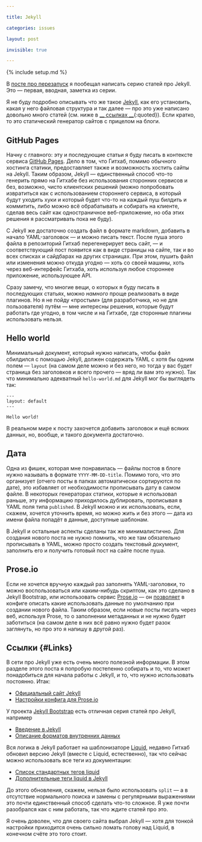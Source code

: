 ```yaml
---

title: Jekyll

categories: issues

layout: post

invisible: true

---
```


{% include setup.md %}

В [посте про перезапуск](http://kizu.ru/issues/restart/) я пообещал написать серию статей про Jekyll. Это — первая, вводная, заметка из серии.

Я не буду подробно описывать что же такое [Jekyll](https://github.com/mojombo/jekyll), как его установить, какая у него файловая структура и так далее — про это уже написано довольно много статей (см. ниже в [__ ссылках __](#Links){:quoted}). Если кратко, то это статический	 генератор сайтов с прицелом на блоги.

## GitHub Pages

Начну с главного: эту и последующие статьи я буду писать в контексте сервиса [GitHub Pages](http://pages.github.com). Дело в том, что Гитхаб, помимо обычного хостинга статики, предоставляет также и возможность хостить сайты на Jekyll. Таким образом, Jekyll — единственный способ что-то генерить прямо на Гитхабе без использования сторонних сервисов и без, возможно, чисто клиентских решений (можно попробовать извратиться как с использованием стороннего сервиса, в который будут уходить хуки и который будет что-то на каждый пуш билдить и коммитить, либо можно всё обрабатывать и собирать на клиенте, сделав весь сайт как одностраничное веб-приложение, но оба этих решения я рассматривать пока не буду).

С Jekyll же достаточно создать файл в формате markdown, добавить в начало YAML-заголовок — и можно писать текст. После пуша этого файла в репозиторий Гитхаб перегенерирует весь сайт, — и соответствующий пост появится как в виде страницы на сайте, так и во всех списках и сайдбарах на других страницах. При этом, пушить файл или изменения можно откуда угодно — хоть со своей машины, хоть через веб-интерфейс Гитхаба, хоть используя любое стороннее приложение, использующее API.

Сразу замечу, что многие вещи, о которых я буду писать в последующих статьях, можно _намного_ проще реализовать в виде плагинов. Но я не пойду «простым» (для разработчика, но не для пользователя) путём — мне интересны решения, которые будут работать где угодно, в том числе и на Гитхабе, где сторонные плагины использовать нельзя.

## Hello world

Минимальный документ, который нужно написать, чтобы файл сбилдился с помощью Jekyll, должен содержать YAML с хотя бы одним полем — `layout` (на самом деле можно и без него, но тогда у вас будет страница без заголовков и всего прочего — вряд ли вам это нужно). Так что минимально адекватный `hello-world.md` для Jekyll мог бы выглядеть так:


    ---
    layout: default
    ---

    Hello world!

В реальном мире к посту захочется добавить заголовок и ещё всяких данных, но, вообще, и такого документа достаточно.

## Дата

Одна из фишек, которая мне понравилась — файлы постов в блоге нужно называть в формате `YYYY-MM-DD-title`. Помимо того, что это организует (отчего посты в папках автоматически сортируются по дате), это избавляет от необходимости прописывать дату в самом файле. В некоторых генераторах статики, которые я использовал раньше, эту информацию приходилось дублировать, прописывая в YAML поля типа `published`. В Jekyll можно и их использовать, если, скажем, хочется уточнить время, но можно жить и без этого — дата из имени файла попадёт в данные, доступные шаблонам.

В Jekyll и остальные аспекты сделаны так же минималистично. Для создания нового поста не нужно помнить, что же там обязательно прописывать в YAML, можно просто создать текстовый документ, заполнить его и получить готовый пост на сайте после пуша.

## Prose.io

Если не хочется вручную каждый раз заполнять YAML-заголовки, то можно воспользоваться или каким-нибудь скриптом, как это сделано в Jekyll Bootstrap, или использовать сервис [Prose.io](http://prose.io) — он [позволяет](http://prose.io/help/handbook.html#metadata_defaults) в конфиге описать какие использовать данные по умолчанию при создании нового файла. Таким образом, если новые посты писать через веб, используя Prose, то о заполнении метаданных и не нужно будет заботиться (на самом деле в них всё равно нужно будет разок заглянуть, но про это я напишу в другой раз).

## Ссылки {#Links}

В сети про Jekyll уже есть очень много полезной информации. В этом разделе этого поста я попробую постепенно собирать и то, что может понадобиться для начала работы с Jekyll, и то, что нужно использовать постоянно. Итак:

- [Официальный сайт Jekyll](http://jekyllrb.com)
- [Настройки конфига для Prose.io](http://prose.io/help/handbook.html)

У проекта [Jekyll Bootstrap](http://jekyllbootstrap.com) есть отличная серия статей про Jekyll, например

- [Введение в Jekyll](http://jekyllbootstrap.com/lessons/jekyll-introduction.html)
- [Описание форматов внутренних данных](http://jekyllbootstrap.com/api/template-data-api.html)

Вся логика в Jekyll работает на шаблонизаторе [Liquid](http://www.liquidmarkup.org), недавно Гитхаб обновил версию Jekyll (вместе с Liquid, естественно), так что сейчас можно использовать все теги из документации:

- [Список стандартных тегов liquid](https://github.com/shopify/liquid/wiki/liquid-for-designers)
- [Дополнительные теги liquid в Jekyll](https://github.com/mojombo/jekyll/wiki/liquid-extensions)

До этого обновления, скажем, нельзя было использовать `split` — а в отсутствие нормального поиска и замены с регулярными выражениями это почти единственный способ сделать что-то сложное. Я уже почти разобрался как с ним работать, так что ждите статей про это.

Я очень доволен, что для своего сайта выбрал Jekyll — хотя для тонкой настройки приходится очень сильно ломать голову над Liquid, в конечном счёте это того стоит.